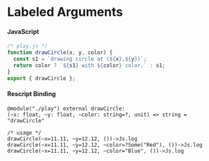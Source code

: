 # Labeled Arguments

#### JavaScript
```JavaScript
/* play.js */
function drawCircle(x, y, color) {
  const s1 = `drawing circle at (${x},${y})`;
  return color ? `${s1} with ${color} color.` : s1;
}
export { drawCircle };
```

#### Rescript Binding
```reasonml
@module("./play") external drawCircle: 
(~x: float, ~y: float, ~color: string=?, unit) => string = "drawCircle"

/* usage */
drawCircle(~x=11.11, ~y=12.12, ())->Js.log
drawCircle(~x=11.11, ~y=12.12, ~color=?Some("Red"), ())->Js.log
drawCircle(~x=11.11, ~y=12.12, ~color="Blue", ())->Js.log
```
